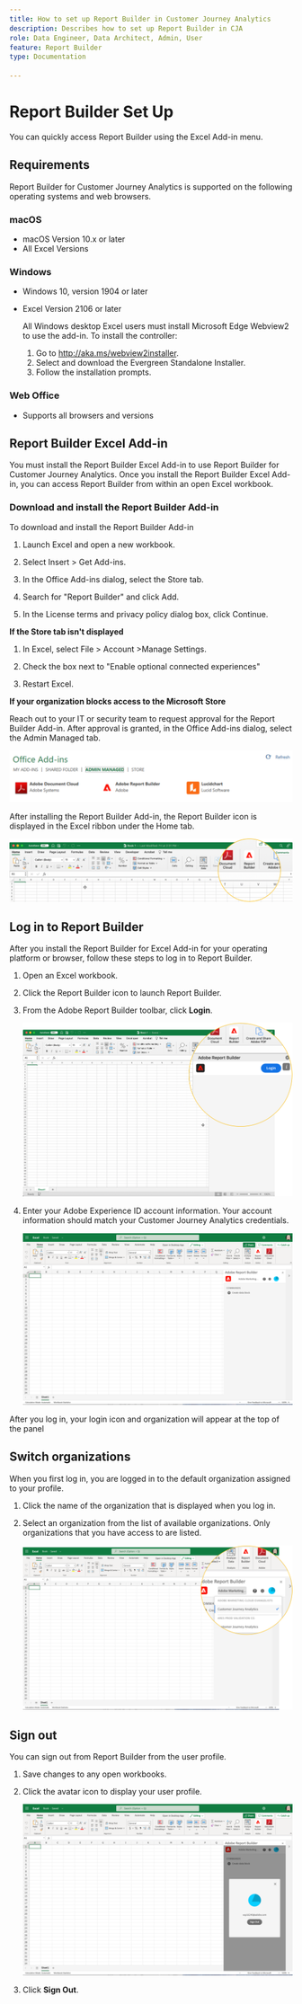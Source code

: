 ```yaml
---
title: How to set up Report Builder in Customer Journey Analytics
description: Describes how to set up Report Builder in CJA
role: Data Engineer, Data Architect, Admin, User
feature: Report Builder
type: Documentation

---
```


# Report Builder Set Up

You can quickly access Report Builder using the Excel Add-in menu.

## Requirements

Report Builder for Customer Journey Analytics is supported on the following operating systems and web browsers.

### macOS

- macOS Version 10.x or later
- All Excel Versions

### Windows

- Windows 10, version 1904 or later
- Excel Version 2106 or later

  All Windows desktop Excel users must install Microsoft Edge Webview2 to use the add-in. To install the controller:

  1.  Go to <http://aka.ms/webview2installer>.
  1.  Select and download the Evergreen Standalone Installer.
  1.  Follow the installation prompts.

### Web Office

- Supports all browsers and versions


## Report Builder Excel Add-in

You must install the Report Builder Excel Add-in to use Report Builder for Customer Journey Analytics. Once you install the Report Builder Excel Add-in, you can access Report Builder from within an open Excel workbook.

### Download and install the Report Builder Add-in

To download and install the Report Builder Add-in

1.  Launch Excel and open a new workbook.

1.  Select Insert > Get Add-ins.

1.  In the Office Add-ins dialog, select the Store tab.

1.  Search for "Report Builder" and click Add.

1.  In the License terms and privacy policy dialog box, click Continue.

**If the Store tab isn't displayed**

1.  In Excel, select File > Account >Manage Settings.

1.  Check the box next to "Enable optional connected experiences"

1.  Restart Excel.

**If your organization blocks access to the Microsoft Store**

Reach out to your IT or security team to request approval for the Report Builder Add-in. After approval is granted, in the Office Add-ins dialog, select the Admin Managed tab.

![](./assets/image1.png)

After installing the Report Builder Add-in, the Report Builder icon is displayed in the Excel ribbon under the Home tab.

![](./assets/rb_app_icon.png)

## Log in to Report Builder

After you install the Report Builder for Excel Add-in for your operating platform or browser, follow these steps to log in to Report Builder.

1.  Open an Excel workbook.

1.  Click the Report Builder icon to launch Report Builder.

1.  From the Adobe Report Builder toolbar, click **Login**.

    ![](./assets/rb_login.png)

1.  Enter your Adobe Experience ID account information. Your account information should match your Customer Journey Analytics credentials.

    ![](./assets/image4.png)

After you log in, your login icon and organization will appear at the top of the panel

## Switch organizations

When you first log in, you are logged in to the default organization assigned to your profile.

1.  Click the name of the organization that is displayed when you log in.

1.  Select an organization from the list of available organizations. Only organizations that you have access to are listed.

    ![](./assets/image5.png)

## Sign out

You can sign out from Report Builder from the user profile.

1.  Save changes to any open workbooks.

1.  Click the avatar icon to display your user profile.

    ![](./assets/image6.png)

1.  Click **Sign Out**.
